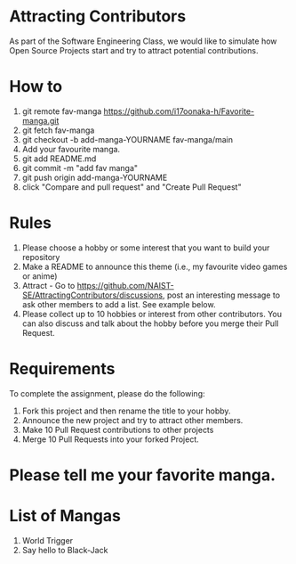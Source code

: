# Attracting Contributors

As part of the Software Engineering Class, we would like to simulate how 
Open Source Projects start and try to attract potential contributions.

# How to

1. git remote fav-manga https://github.com/i17oonaka-h/Favorite-manga.git
2. git fetch fav-manga
3. git checkout -b add-manga-YOURNAME fav-manga/main
4. Add your favourite manga.
5. git add README.md
6. git commit -m "add fav manga"
7. git push origin add-manga-YOURNAME
8. click "Compare and pull request" and "Create Pull Request"

# Rules

1. Please choose a hobby or some interest that you want to build your 
repository
2. Make a README to announce this theme (i.e., my favourite video games or 
anime)
3. Attract - Go to 
https://github.com/NAIST-SE/AttractingContributors/discussions, post an 
interesting message to ask other members to add a list. See example below.
4. Please collect up to 10 hobbies or interest from other contributors. 
You can also discuss and talk about the hobby before you merge their Pull 
Request.

# Requirements

To complete the assignment, please do the following:

1. Fork this project and then rename the title to your hobby.
2. Announce the new project and try to attract other members.
3. Make 10 Pull Request contributions to other projects
4. Merge 10 Pull Requests into your forked Project.
 # Please tell me your favorite manga.

# List of Mangas
1. World Trigger
2. Say hello to Black-Jack
